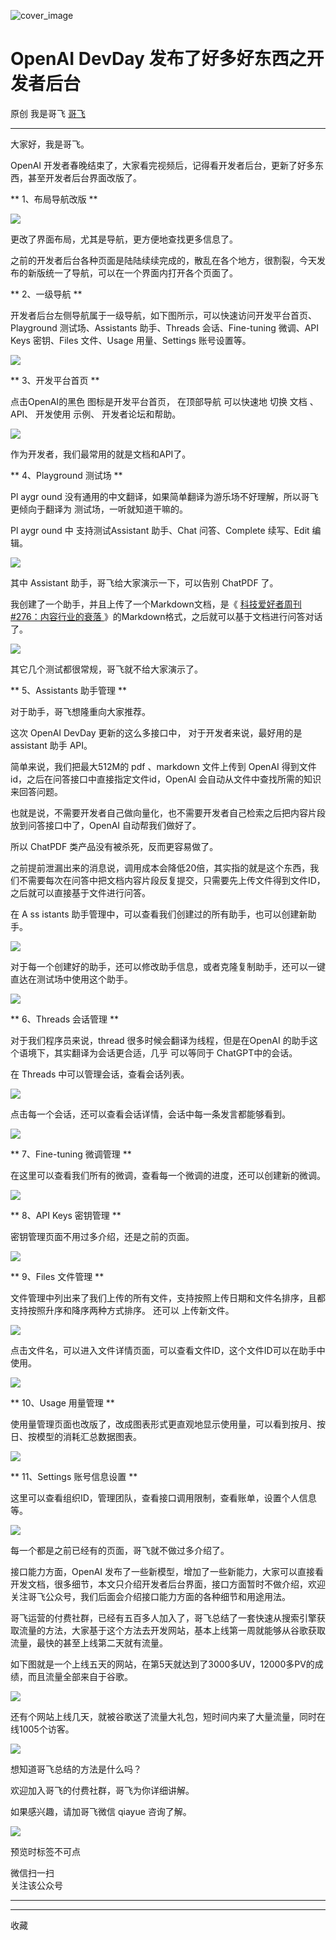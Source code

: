 ![cover_image](https://mmbiz.qpic.cn/sz_mmbiz_jpg/LBrX00GQeicuR4pGHycZWB5cksAEll1LBO574g3Xv5yAv1pN9FscLZoVibiafDOaV0KRx8slRU03NJSs1Rc8Kezsg/0?wx_fmt=jpeg)

#  OpenAI DevDay 发布了好多好东西之开发者后台

原创  我是哥飞  [ 哥飞 ](javascript:void\(0\);)

__ _ _ _ _

大家好，我是哥飞。  

OpenAI 开发者春晚结束了，大家看完视频后，记得看开发者后台，更新了好多东西，甚至开发者后台界面改版了。  

** 1、布局导航改版  **

![](https://mmbiz.qpic.cn/sz_mmbiz_png/LBrX00GQeicuR4pGHycZWB5cksAEll1LB4Pn5Ekm6xiaKmUpr4gAGaY7weqEpUq6ch5hUxb32uoYw7Mdp3FicLyTQ/640?wx_fmt=png)

更改了界面布局，尤其是导航，更方便地查找更多信息了。  

之前的开发者后台各种页面是陆陆续续完成的，散乱在各个地方，很割裂，今天发布的新版统一了导航，可以在一个界面内打开各个页面了。

** 2、一级导航  **  

开发者后台左侧导航属于一级导航，如下图所示，可以快速访问开发平台首页、Playground 测试场、Assistants 助手、Threads
会话、Fine-tuning 微调、API Keys 密钥、Files 文件、Usage 用量、Settings 账号设置等。

![](https://mmbiz.qpic.cn/sz_mmbiz_png/LBrX00GQeicuR4pGHycZWB5cksAEll1LBhia8eHl9jM3IdRNiayIkvTcGIw89KXn6IQAMZQqJWnoXffglQCF7HibYA/640?wx_fmt=png)

** 3、开发平台首页  **

点击OpenAI的黑色  图标是开发平台首页，  在顶部导航  可以快速地  切换  文档  、API、  开发使用  示例、  开发者论坛和帮助。

![](https://mmbiz.qpic.cn/sz_mmbiz_png/LBrX00GQeicuR4pGHycZWB5cksAEll1LBUJbrtg1ibPRTyGZCHXqSRLy1ebdqzCoa8tUia2Qiaib5zCqCENQDQtHK0g/640?wx_fmt=png)

作为开发者，我们最常用的就是文档和API了。  

** 4、Playground 测试场  **  

Pl  aygr  ound 没有通用的中文翻译，如果简单翻译为游乐场不好理解，所以哥飞更倾向于翻译为  测试场，一听就知道干嘛的。

Pl  aygr  ound 中  支持测试Assistant 助手、Chat 问答、Complete 续写、Edit 编辑。  

![](https://mmbiz.qpic.cn/sz_mmbiz_png/LBrX00GQeicuR4pGHycZWB5cksAEll1LB8mQBaDYWsCXqH2BBPe0Ba8Iejics4eZDrQch8Rp3RpKnuRFLLFFAgNA/640?wx_fmt=png)

其中 Assistant 助手，哥飞给大家演示一下，可以告别 ChatPDF 了。

我创建了一个助手，并且上传了一个Markdown文档，是《 [ 科技爱好者周刊#276：内容行业的衰落
](http://mp.weixin.qq.com/s?__biz=MzI4NjAxNjY4Nw==&mid=2650235241&idx=1&sn=2683e5cf3d45b2517deabef7837ac686&chksm=f3e094a9c4971dbf9731ca79ce8b859527d635e9ac3c38b091c97c6692310c8f586298a840ac&scene=21#wechat_redirect)
》的Markdown格式，之后就可以基于文档进行问答对话了。  

![](https://mmbiz.qpic.cn/sz_mmbiz_png/LBrX00GQeicuR4pGHycZWB5cksAEll1LBvypt3ZWIFbaia3q8Zj9eAiaubQttYicTgsJ63yxdqcZ02XmIq0D0xyjsA/640?wx_fmt=png)

其它几个测试都很常规，哥飞就不给大家演示了。  

** 5、Assistants 助手管理  **

对于助手，哥飞想隆重向大家推荐。

这次 OpenAI DevDay 更新的这么多接口中，  对于开发者来说，最好用的是 assistant 助手 API。

简单来说，我们把最大512M的 pdf 、markdown 文件上传到 OpenAI 得到文件id，之后在问答接口中直接指定文件id，OpenAI
会自动从文件中查找所需的知识来回答问题。

也就是说，不需要开发者自己做向量化，也不需要开发者自己检索之后把内容片段放到问答接口中了，OpenAI 自动帮我们做好了。

所以 ChatPDF 类产品没有被杀死，反而更容易做了。

之前提前泄漏出来的消息说，调用成本会降低20倍，其实指的就是这个东西，我们不需要每次在问答中把文档内容片段反复提交，只需要先上传文件得到文件ID，之后就可以直接基于文件进行问答。  

在 A  ss  istants 助手管理中，可以查看我们创建过的所有助手，也可以创建新助手。

![](https://mmbiz.qpic.cn/sz_mmbiz_png/LBrX00GQeicuR4pGHycZWB5cksAEll1LBmMWM3AYRFvbgCHTv4e9vUmjbk2Mm4GD0ENUyAbhqr94I28ibaPDWonA/640?wx_fmt=png)

对于每一个创建好的助手，还可以修改助手信息，或者克隆复制助手，还可以一键直达在测试场中使用这个助手。

![](https://mmbiz.qpic.cn/sz_mmbiz_png/LBrX00GQeicuR4pGHycZWB5cksAEll1LB1lBEwJRL0RAnbvibWzABHSJWhIuVjyoRD2Jo0NUMM5MAqHomWPYzHpw/640?wx_fmt=png)

** 6、Threads 会话管理  **  

对于我们程序员来说，thread 很多时候会翻译为线程，但是在OpenAI 的助手这个语境下，其实翻译为会话更合适，几乎  可以等同于
ChatGPT中的会话。

在 Threads 中可以管理会话，查看会话列表。

![](https://mmbiz.qpic.cn/sz_mmbiz_png/LBrX00GQeicuR4pGHycZWB5cksAEll1LB8LdibFCTx4T5HBksXYn2DtGdUETzyWJqWI0cxykQRRjgjnR14vwLWNw/640?wx_fmt=png)

点击每一个会话，还可以查看会话详情，会话中每一条发言都能够看到。  

![](https://mmbiz.qpic.cn/sz_mmbiz_png/LBrX00GQeicuR4pGHycZWB5cksAEll1LBIV3FLztzptYvkpytlXGklibXZI4aFsmZjR3fXABNQq1zup9XSjPu89A/640?wx_fmt=png)

** 7、Fine-tuning 微调管理  **  

在这里可以查看我们所有的微调，查看每一个微调的进度，还可以创建新的微调。  

![](https://mmbiz.qpic.cn/sz_mmbiz_png/LBrX00GQeicuR4pGHycZWB5cksAEll1LBrHo6XLkTsn4ibMYzrYcHU3ZOdsRX9Ef1DmTPHWfdnl4DqibEAQibSzICA/640?wx_fmt=png)

** 8、API Keys 密钥管理  **  

密钥管理页面不用过多介绍，还是之前的页面。  

![](https://mmbiz.qpic.cn/sz_mmbiz_png/LBrX00GQeicuR4pGHycZWB5cksAEll1LB8pY0iculJsXhyjFZiaUboenORRB5CRSHfiav4oWVpzqtJ7l1jAJO1ibJibA/640?wx_fmt=png)

** 9、Files 文件管理  **

文件管理中列出来了我们上传的所有文件，支持按照上传日期和文件名排序，且都支持按照升序和降序两种方式排序。  还可以  上传新文件。

![](https://mmbiz.qpic.cn/sz_mmbiz_png/LBrX00GQeicuR4pGHycZWB5cksAEll1LBgVQdU18lWIsREz3uQ2K0LcZugItdqibFjbbk2dwzoZWG0QlcjNZcfUA/640?wx_fmt=png)

点击文件名，可以进入文件详情页面，可以查看文件ID，这个文件ID可以在助手中使用。

![](https://mmbiz.qpic.cn/sz_mmbiz_png/LBrX00GQeicuR4pGHycZWB5cksAEll1LBkofm0P963Islpopibwuib3xACMMmpNAxUcPP82OmzszVeDJibxPdFX6pw/640?wx_fmt=png)

** 10、Usage 用量管理  **

使用量管理页面也改版了，改成图表形式更直观地显示使用量，可以看到按月、按日、按模型的消耗汇总数据图表。  

![](https://mmbiz.qpic.cn/sz_mmbiz_png/LBrX00GQeicuR4pGHycZWB5cksAEll1LB9DPGyzYQ6lJa8hx3Tk7kSEMSHt5ClUHkVQ0uK3hvsr4TicCh00R1Eqw/640?wx_fmt=png)

** 11、Settings 账号信息设置  **

这里可以查看组织ID，管理团队，查看接口调用限制，查看账单，设置个人信息等。  

![](https://mmbiz.qpic.cn/sz_mmbiz_png/LBrX00GQeicuR4pGHycZWB5cksAEll1LBAV2AOAsC3hic5JsYWs41pykE6MwLDAnFibAufmt63UyGa9W5TiaBDLzpw/640?wx_fmt=png)

每一个都是之前已经有的页面，哥飞就不做过多介绍了。

接口能力方面，OpenAI
发布了一些新模型，增加了一些新能力，大家可以直接看开发文档，很多细节，本文只介绍开发者后台界面，接口方面暂时不做介绍，欢迎关注哥飞公众号，我们后面会介绍接口能力方面的各种细节和用途用法。  

哥飞运营的付费社群，已经有五百多人加入了，哥飞总结了一套快速从搜索引擎获取流量的方法，大家基于这个方法去开发网站，基本上线第一周就能够从谷歌获取流量，最快的甚至上线第二天就有流量。

如下图就是一个上线五天的网站，在第5天就达到了3000多UV，12000多PV的成绩，而且流量全部来自于谷歌。

![](https://mmbiz.qpic.cn/sz_mmbiz_jpg/LBrX00GQeicuR4pGHycZWB5cksAEll1LBlHwUytqYtduMaQNtic1zWKbibicI0I5tr35LxibicNBuGpzyuODuuXeBzlw/640?wx_fmt=jpeg)

还有个网站上线几天，就被谷歌送了流量大礼包，短时间内来了大量流量，同时在线1005个访客。

![](https://mmbiz.qpic.cn/sz_mmbiz_jpg/LBrX00GQeicuR4pGHycZWB5cksAEll1LBcqlQaSDuFia9Fy4Jsz06oZx5jlF4ZRZUCV9y94mcn2vtBmqZ2rmTJbw/640?wx_fmt=jpeg)

想知道哥飞总结的方法是什么吗？

欢迎加入哥飞的付费社群，哥飞为你详细讲解。

如果感兴趣，请加哥飞微信 qiayue 咨询了解。  

![](https://mmbiz.qpic.cn/sz_mmbiz_png/LBrX00GQeicsG8Pro6O9Hu75bIIiafZVPs3qlYeaNNJ1BpqNplEGgibL5m1bcq8a1N1rzoI5lia8aJjtHfgiaAADJJQ/640?wx_fmt=png)

预览时标签不可点

微信扫一扫  
关注该公众号





****



****



  收藏


